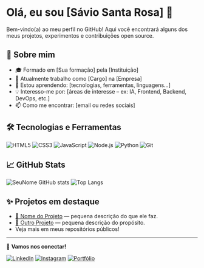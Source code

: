# Olá, eu sou [Sávio Santa Rosa] 👋

Bem-vindo(a) ao meu perfil no GitHub! Aqui você encontrará alguns dos meus projetos, experimentos e contribuições open source.

## 🚀 Sobre mim

- 🎓 Formado em [Sua formação] pela [Instituição]
- 💼 Atualmente trabalho como [Cargo] na [Empresa]
- 🌱 Estou aprendendo: [tecnologias, ferramentas, linguagens...]
- 💡 Interesso-me por: [áreas de interesse – ex: IA, Frontend, Backend, DevOps, etc.]
- 📫 Como me encontrar: [email ou redes sociais]

## 🛠️ Tecnologias e Ferramentas

![HTML5](https://img.shields.io/badge/HTML5-E34F26?style=flat&logo=html5&logoColor=white)
![CSS3](https://img.shields.io/badge/CSS3-1572B6?style=flat&logo=css3&logoColor=white)
![JavaScript](https://img.shields.io/badge/JavaScript-F7DF1E?style=flat&logo=javascript&logoColor=black)
![Node.js](https://img.shields.io/badge/Node.js-339933?style=flat&logo=nodedotjs&logoColor=white)
![Python](https://img.shields.io/badge/Python-3776AB?style=flat&logo=python&logoColor=white)
![Git](https://img.shields.io/badge/Git-F05032?style=flat&logo=git&logoColor=white)

<!-- Adicione ou remova conforme suas habilidades -->

## 📈 GitHub Stats

![SeuNome GitHub stats](https://github-readme-stats.vercel.app/api?username=SeuUsuarioGitHub&show_icons=true&theme=dracula)
![Top Langs](https://github-readme-stats.vercel.app/api/top-langs/?username=SeuUsuarioGitHub&layout=compact&theme=dracula)

## ✨ Projetos em destaque

- [📌 Nome do Projeto](link) — pequena descrição do que ele faz.
- [📌 Outro Projeto](link) — pequena descrição do propósito.
- Veja mais em meus repositórios públicos!

---

🔗 **Vamos nos conectar!**

[![LinkedIn](https://img.shields.io/badge/LinkedIn-0077B5?style=flat&logo=linkedin&logoColor=white)](https://www.linkedin.com/in/seu-perfil)
[![Instagram](https://img.shields.io/badge/Instagram-E4405F?style=flat&logo=instagram&logoColor=white)](https://instagram.com/seu-perfil)
[![Portfólio](https://img.shields.io/badge/Portfólio-000000?style=flat&logo=About.me&logoColor=white)](https://seuportfolio.com)

